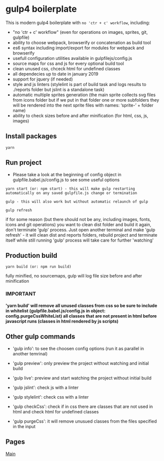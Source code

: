 # gulp4 boilerplate 

This is modern gulp4 boilerplate with `no 'ctr + c' workflow`, including:

* "no 'ctr + c' workflow" (even for operations on images, sprites, git, gulpfile)
* ability to choose webpack, browserify or concatenation as build tool
* es6 syntax including import/export for modules for webpack and browserify
* usefull configuration utilities available in gulpfilejs/config.js 
* source maps for css and js for every optional build tool
* clean unused css, chceck html for undefined classes
* all dependecies up to date in january 2019 
* support for jquery (if needed)
* style and js linters (stylelint is part of build task and logs results to ./reports folder but jslint is a standalone task)
* automatic multiple sprites generation (the main sprite collects svg files from icons folder but if we put in that folder one or more subfolders they will be rendered into the next sprite files with names: ‘sprite-’ + folder name)
* ability to check sizes before and after minification (for html, css, js, images)



## Install packages
```
yarn
```


## Run project

* Please take a look at the beginning of config object in gulpfile.babel.js/config.js to see some useful options

```
yarn start (or: npm start) - this will make gulp restarting automatically on any saved gulpfile.js change or termination
```

```
gulp - this will also work but without automatic relaunch of gulp
```

```
gulp refresh
```
if for some reason (but there should not be any, including images, fonts, icons and git operations) you want to clean dist folder and build it again, don't terminate 'gulp' process. Just open another terminal and make 'gulp refresh' - it will clean dist and reports folders, rebuild project and terminate itself while still running 'gulp' process will take care for further 'watching'


## Production build
```
yarn build (or: npm run build)
```
fully minified, no sourcemaps, gulp will log file size before and after minification

### IMPORTANT
#### 'yarn build' will remove all unused classes from css so be sure to include in whitelist (gulpfile.babel.js/config.js in object: config.purgeCssWhiteList) all classes that are not present in html before javascript runs (classes in html rendered by js scripts)


## Other gulp commands

* 'gulp info': to see the choosen config options (run it as parallel in another temrinal) 

* 'gulp preview': only preview the project without watching  and initial build

* 'gulp live': preview and start watching the project without initial build

* 'gulp jslint': check js with a linter

* 'gulp stylelint': check css with a linter

* 'gulp checkCss': check if in css there are classes that are not used in html and check html for undefined classes 

* 'gulp purgeCss': it will remove unusued classes from the files specified in the input


## Pages

[Main]()
